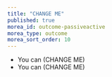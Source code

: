 ```yaml
---
title: "CHANGE ME"
published: true
morea_id: outcome-passiveactive
morea_type: outcome
morea_sort_order: 10
---
```


  * You can (CHANGE ME) 
  * You can (CHANGE ME)
